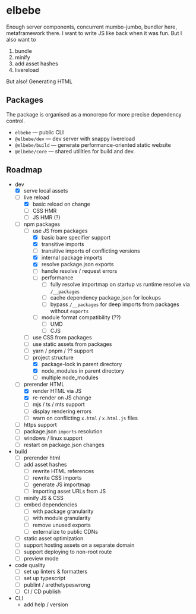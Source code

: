 # elbebe

Enough server components, concurrent mumbo-jumbo, bundler here, metaframework there. I want to write JS like back when it was fun. But I also want to

1. bundle
2. minify
3. add asset hashes
4. livereload

But also! Generating HTML

## Packages

The package is organised as a monorepo for more precise dependency control.

- `elbebe` — public CLI
- `@elbebe/dev` — dev server with snappy livereload
- `@elbebe/build` — generate performance-oriented static website
- `@elbebe/core` — shared utilities for build and dev.

## Roadmap

- dev
    -[x] serve local assets
    -[ ] live reload
        -[x] basic reload on change
        -[ ] CSS HMR
        -[ ] JS HMR (?)
    -[ ] npm packages
        -[ ] use JS from packages
            -[x] basic bare specifier support
            -[x] transitive imports
            -[ ] transitive imports of conflicting versions
            -[x] internal package imports
            -[x] resolve package.json exports
            -[ ] handle resolve / request errors
            -[ ] performance
                -[ ] fully resolve importmap on startup vs runtime resolve via `/__packages`
                -[ ] cache dependency package.json for lookups
                -[ ] bypass `/__packages` for deep imports from packages without `exports`
            -[ ] module format compatibility (??)
                -[ ] UMD
                -[ ] CJS
        -[ ] use CSS from packages
        -[ ] use static assets from packages
        -[ ] yarn / pnpm / ?? support
        -[ ] project structure
            -[x] package-lock in parent directory
            -[x] node_modules in parent directory
            -[ ] multiple node_modules
    -[ ] prerender HTML
        -[x] render HTML via JS
        -[x] re-render on JS change
        -[ ] mjs / ts / mts support
        -[ ] display rendering errors
        -[ ] warn on conflicting `x.html` / `x.html.js` files
    -[ ] https support
    -[ ] package.json `imports` resolution
    -[ ] windows / linux support
    -[ ] restart on package.json changes
- build
    -[ ] prerender html
    -[ ] add asset hashes
        -[ ] rewrite HTML references
        -[ ] rewrite CSS imports
        -[ ] generate JS importmap
        -[ ] importing asset URLs from JS
    -[ ] minify JS & CSS
    -[ ] embed dependencies
        -[ ] with package granularity
        -[ ] with module granularity
        -[ ] remove unused exports
        -[ ] externalize to public CDNs
    -[ ] static asset optimization
    -[ ] support hosting assets on a separate domain
    -[ ] support deploying to non-root route
    -[ ] preview mode
- code quality
    -[ ] set up linters & formatters
    -[ ] set up typescript
    -[ ] publint / arethetypeswrong
    -[ ] CI / CD publish
- CLI
    - add help / version